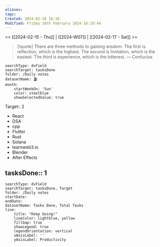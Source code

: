 ```yaml
---
aliases: 
tags: 
Created: 2024-02-16 16:18
Modified: Friday 16th February 2024 16:18:44
---
```

<< [[2024-02-15 - Thu]] | [[2024-W07]] | [[2024-02-17 - Sat]] >>


> [!quote] There are three methods to gaining wisdom. The first is reflection, which is the highest. The second is limitation, which is the easiest. The third is experience, which is the bitterest.
> — Confucius


```tracker
searchType: dvField
searchTarget: tasksDone
folder: /Daily notes 
datasetName: 🏖️
month:
	startWeekOn: 'Sun'
	color: steelblue
	showSelectedValue: true 
```


Target:: 2
- React
- DSA
- cpp
- Flutter
- Rust
- Solana
- learnweb3.io
- Blender
- After Effects

tasksDone:: 1
- 


```tracker
searchType: dvField
searchTarget: tasksDone, Target
folder: /Daily notes 
startDate:
endDate:
datasetName: Tasks Done, Total Tasks
line:
    title: "Keep Going!"
    lineColor: lightblue, yellow
    fillGap: true
    showLegend: true
    legendOrientation: vertical
    xAxisLabel: ''
    yAxisLabel: Productivity
```

